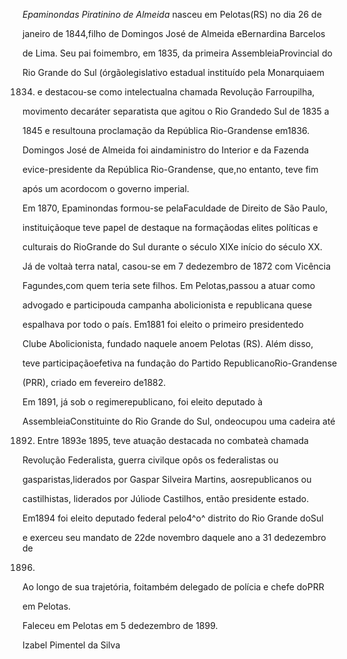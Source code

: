 

*Epaminondas Piratinino de Almeida* nasceu em Pelotas(RS) no dia 26 de

janeiro de 1844,filho de Domingos José de Almeida eBernardina Barcelos

de Lima. Seu pai foimembro, em 1835, da primeira AssembleiaProvincial do

Rio Grande do Sul (órgãolegislativo estadual instituído pela Monarquiaem

1834) e destacou-se como intelectualna chamada Revolução Farroupilha,

movimento decaráter separatista que agitou o Rio Grandedo Sul de 1835 a

1845 e resultouna proclamação da República Rio-Grandense em1836.

Domingos José de Almeida foi aindaministro do Interior e da Fazenda

evice-presidente da República Rio-Grandense, que,no entanto, teve fim

após um acordocom o governo imperial.



Em 1870, Epaminondas formou-se pelaFaculdade de Direito de São Paulo,

instituiçãoque teve papel de destaque na formaçãodas elites políticas e

culturais do RioGrande do Sul durante o século XIXe início do século XX.

Já de voltaà terra natal, casou-se em 7 dedezembro de 1872 com Vicência

Fagundes,com quem teria sete filhos. Em Pelotas,passou a atuar como

advogado e participouda campanha abolicionista e republicana quese

espalhava por todo o país. Em1881 foi eleito o primeiro presidentedo

Clube Abolicionista, fundado naquele anoem Pelotas (RS). Além disso,

teve participaçãoefetiva na fundação do Partido RepublicanoRio-Grandense

(PRR), criado em fevereiro de1882.



Em 1891, já sob o regimerepublicano, foi eleito deputado à

AssembleiaConstituinte do Rio Grande do Sul, ondeocupou uma cadeira até

1892. Entre 1893e 1895, teve atuação destacada no combateà chamada

Revolução Federalista, guerra civilque opôs os federalistas ou

gasparistas,liderados por Gaspar Silveira Martins, aosrepublicanos ou

castilhistas, liderados por Júliode Castilhos, então presidente estado.

Em1894 foi eleito deputado federal pelo4^o^ distrito do Rio Grande doSul

e exerceu seu mandato de 22de novembro daquele ano a 31 dedezembro de

1896.



Ao longo de sua trajetória, foitambém delegado de polícia e chefe doPRR

em Pelotas.



Faleceu em Pelotas em 5 dedezembro de 1899.



Izabel Pimentel da Silva



